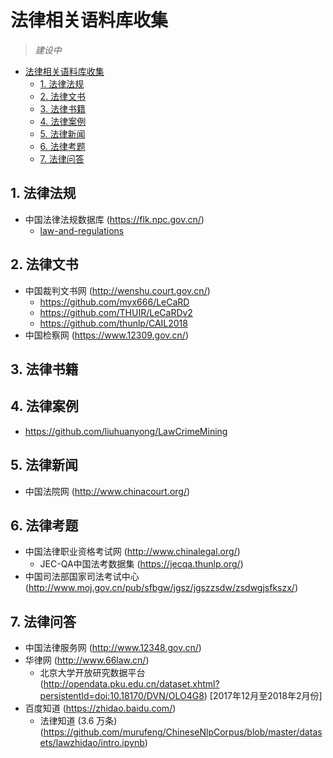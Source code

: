 # 法律相关语料库收集

> _建设中_

- [法律相关语料库收集](#法律相关语料库收集)
  - [1. 法律法规](#1-法律法规)
  - [2. 法律文书](#2-法律文书)
  - [3. 法律书籍](#3-法律书籍)
  - [4. 法律案例](#4-法律案例)
  - [5. 法律新闻](#5-法律新闻)
  - [6. 法律考题](#6-法律考题)
  - [7. 法律问答](#7-法律问答)

## 1. 法律法规

* 中国法律法规数据库 (https://flk.npc.gov.cn/)
  * [law-and-regulations](law-and-regulations/README.md)

## 2. 法律文书

* 中国裁判文书网 (http://wenshu.court.gov.cn/)
  * https://github.com/myx666/LeCaRD
  * https://github.com/THUIR/LeCaRDv2
  * https://github.com/thunlp/CAIL2018
* 中国检察网 (https://www.12309.gov.cn/)

## 3. 法律书籍

## 4. 法律案例

* https://github.com/liuhuanyong/LawCrimeMining
  
## 5. 法律新闻

* 中国法院网 (http://www.chinacourt.org/)

## 6. 法律考题

* 中国法律职业资格考试网 (http://www.chinalegal.org/)
  * JEC-QA中国法考数据集 (https://jecqa.thunlp.org/)
* 中国司法部国家司法考试中心 (http://www.moj.gov.cn/pub/sfbgw/jgsz/jgszzsdw/zsdwgjsfkszx/)

## 7. 法律问答

* 中国法律服务网 (http://www.12348.gov.cn/)
* 华律网 (http://www.66law.cn/)
  * 北京大学开放研究数据平台 (http://opendata.pku.edu.cn/dataset.xhtml?persistentId=doi:10.18170/DVN/OLO4G8) [2017年12月至2018年2月份]
* 百度知道 (https://zhidao.baidu.com/)
  * 法律知道 (3.6 万条) (https://github.com/murufeng/ChineseNlpCorpus/blob/master/datasets/lawzhidao/intro.ipynb)
